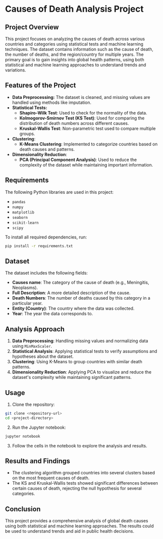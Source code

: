 
# Causes of Death Analysis Project

## Project Overview

This project focuses on analyzing the causes of death across various countries and categories using statistical tests and machine learning techniques. The dataset contains information such as the cause of death, the number of deaths, and the region/country for multiple years. The primary goal is to gain insights into global health patterns, using both statistical and machine learning approaches to understand trends and variations.

## Features of the Project

- **Data Preprocessing:** The dataset is cleaned, and missing values are handled using methods like imputation.
- **Statistical Tests:**
  - **Shapiro-Wilk Test**: Used to check for the normality of the data.
  - **Kolmogorov-Smirnov Test (KS Test)**: Used for comparing the distribution of death numbers across different causes.
  - **Kruskal-Wallis Test**: Non-parametric test used to compare multiple groups.
- **Clustering**:
  - **K-Means Clustering**: Implemented to categorize countries based on death causes and patterns.
- **Dimensionality Reduction**:
  - **PCA (Principal Component Analysis)**: Used to reduce the complexity of the dataset while maintaining important information.
  
## Requirements

The following Python libraries are used in this project:

- `pandas`
- `numpy`
- `matplotlib`
- `seaborn`
- `scikit-learn`
- `scipy`

To install all required dependencies, run:

```bash
pip install -r requirements.txt
```

## Dataset

The dataset includes the following fields:

- **Causes name**: The category of the cause of death (e.g., Meningitis, Neoplasms).
- **Full Description**: A more detailed description of the cause.
- **Death Numbers**: The number of deaths caused by this category in a particular year.
- **Entity (Country)**: The country where the data was collected.
- **Year**: The year the data corresponds to.

## Analysis Approach

1. **Data Preprocessing**: Handling missing values and normalizing data using `MinMaxScaler`.
2. **Statistical Analysis**: Applying statistical tests to verify assumptions and hypotheses about the dataset.
3. **Clustering**: Using K-Means to group countries with similar death patterns.
4. **Dimensionality Reduction**: Applying PCA to visualize and reduce the dataset's complexity while maintaining significant patterns.

## Usage

1. Clone the repository:

```bash
git clone <repository-url>
cd <project-directory>
```

2. Run the Jupyter notebook:

```bash
jupyter notebook
```

3. Follow the cells in the notebook to explore the analysis and results.

## Results and Findings

- The clustering algorithm grouped countries into several clusters based on the most frequent causes of death.
- The KS and Kruskal-Wallis tests showed significant differences between certain causes of death, rejecting the null hypothesis for several categories.

## Conclusion

This project provides a comprehensive analysis of global death causes using both statistical and machine learning approaches. The results could be used to understand trends and aid in public health decisions.